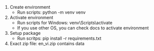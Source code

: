 1. Create environment
    - Run scripts: python -m venv venv
2. Activate environment
    - Run scripts for Windows: venv\Scripts\activate
    - If you use other OS, you can check docs to activate environment
3. Setup package
    - Run scritps: pip install -r requirements.txt
4. Exact zip file: en_vi.zip contains data
